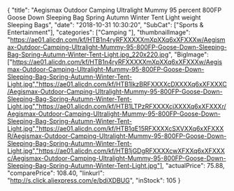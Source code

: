 {
	"title": "Aegismax Outdoor Camping Ultralight Mummy 95 percent 800FP Goose Down Sleeping Bag Spring Autumn Winter Tent Light weight Sleeping Bags",
	"date": "2018-10-31 10:30:20",
	"SubCat": ["Sports & Entertainment"],
	"categories": ["Camping "],
	"thumbnailImage": "https://ae01.alicdn.com/kf/HTB1n4ryRFXXXXXmXpXXq6xXFXXXw/Aegismax-Outdoor-Camping-Ultralight-Mummy-95-800FP-Goose-Down-Sleeping-Bag-Spring-Autumn-Winter-Tent-Light.jpg_220x220.jpg",
	"BigImage": ["https://ae01.alicdn.com/kf/HTB1n4ryRFXXXXXmXpXXq6xXFXXXw/Aegismax-Outdoor-Camping-Ultralight-Mummy-95-800FP-Goose-Down-Sleeping-Bag-Spring-Autumn-Winter-Tent-Light.jpg","https://ae01.alicdn.com/kf/HTB1lkzBRFXXXXcDXXXXq6xXFXXXC/Aegismax-Outdoor-Camping-Ultralight-Mummy-95-800FP-Goose-Down-Sleeping-Bag-Spring-Autumn-Winter-Tent-Light.jpg","https://ae01.alicdn.com/kf/HTB1LTPzRFXXXXcjXXXXq6xXFXXXr/Aegismax-Outdoor-Camping-Ultralight-Mummy-95-800FP-Goose-Down-Sleeping-Bag-Spring-Autumn-Winter-Tent-Light.jpg","https://ae01.alicdn.com/kf/HTB1qE15RFXXXXcSXVXXq6xXFXXXR/Aegismax-Outdoor-Camping-Ultralight-Mummy-95-800FP-Goose-Down-Sleeping-Bag-Spring-Autumn-Winter-Tent-Light.jpg","https://ae01.alicdn.com/kf/HTB1jGDgRFXXXXcwXFXXq6xXFXXXc/Aegismax-Outdoor-Camping-Ultralight-Mummy-95-800FP-Goose-Down-Sleeping-Bag-Spring-Autumn-Winter-Tent-Light.jpg"],
	"actualPrice": 75.88,
	"comparePrice": 108.40,
	"linkurl": "http://s.click.aliexpress.com/e/bdiXDBUG",
	"inStock": 105
}
